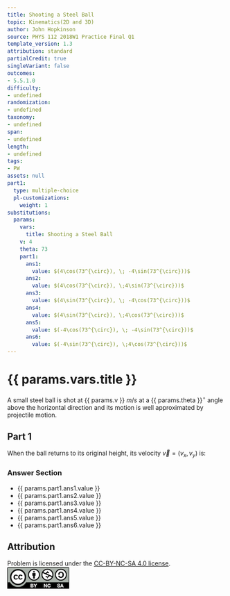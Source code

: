 ```yaml
---
title: Shooting a Steel Ball
topic: Kinematics(2D and 3D)
author: John Hopkinson
source: PHYS 112 2018W1 Practice Final Q1
template_version: 1.3
attribution: standard
partialCredit: true
singleVariant: false
outcomes:
- 5.5.1.0
difficulty:
- undefined
randomization:
- undefined
taxonomy:
- undefined
span:
- undefined
length:
- undefined
tags:
- PW
assets: null
part1:
  type: multiple-choice
  pl-customizations:
    weight: 1
substitutions:
  params:
    vars:
      title: Shooting a Steel Ball
    v: 4
    theta: 73
    part1:
      ans1:
        value: $(4\cos(73^{\circ}), \; -4\sin(73^{\circ}))$
      ans2:
        value: $(4\cos(73^{\circ}), \;4\sin(73^{\circ}))$
      ans3:
        value: $(4\sin(73^{\circ}), \; -4\cos(73^{\circ}))$
      ans4:
        value: $(4\sin(73^{\circ}), \;4\cos(73^{\circ}))$
      ans5:
        value: $(-4\cos(73^{\circ}), \; -4\sin(73^{\circ}))$
      ans6:
        value: $(-4\sin(73^{\circ}), \;4\cos(73^{\circ}))$
---
```

# {{ params.vars.title }}
A small steel ball is shot at {{ params.v }} $m/s$ at a {{ params.theta }}$^{\circ}$ angle above the horizontal direction and its motion is well approximated by projectile motion.

## Part 1

When the ball returns to its original height, its velocity $\overrightarrow{v} = (v_x, v_y)$ is:

### Answer Section

- {{ params.part1.ans1.value }}
- {{ params.part1.ans2.value }}
- {{ params.part1.ans3.value }}
- {{ params.part1.ans4.value }}
- {{ params.part1.ans5.value }}
- {{ params.part1.ans6.value }}

## Attribution

Problem is licensed under the [CC-BY-NC-SA 4.0 license](https://creativecommons.org/licenses/by-nc-sa/4.0/).<br> ![The Creative Commons 4.0 license requiring attribution-BY, non-commercial-NC, and share-alike-SA license.](https://raw.githubusercontent.com/firasm/bits/master/by-nc-sa.png)